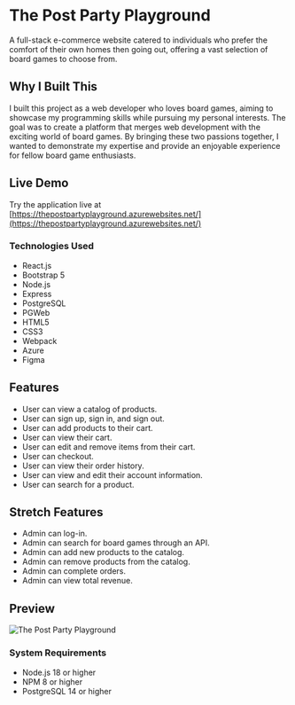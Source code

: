 # The Post Party Playground

A full-stack e-commerce website catered to individuals who prefer the comfort of their own homes then going out, offering a vast selection of board games to choose from.

## Why I Built This

I built this project as a web developer who loves board games, aiming to showcase my programming skills while pursuing my personal interests. The goal was to create a platform that merges web development with the exciting world of board games. By bringing these two passions together, I wanted to demonstrate my expertise and provide an enjoyable experience for fellow board game enthusiasts.

## Live Demo

Try the application live at [https://thepostpartyplayground.azurewebsites.net/](https://thepostpartyplayground.azurewebsites.net/)

### Technologies Used

- React.js
- Bootstrap 5
- Node.js
- Express
- PostgreSQL
- PGWeb
- HTML5
- CSS3
- Webpack
- Azure
- Figma

## Features

- User can view a catalog of products.
- User can sign up, sign in, and sign out.
- User can add products to their cart.
- User can view their cart.
- User can edit and remove items from their cart.
- User can checkout.
- User can view their order history.
- User can view and edit their account information.
- User can search for a product.

## Stretch Features

- Admin can log-in.
- Admin can search for board games through an API.
- Admin can add new products to the catalog.
- Admin can remove products from the catalog.
- Admin can complete orders.
- Admin can view total revenue.

## Preview

![The Post Party Playground]()

### System Requirements

- Node.js 18 or higher
- NPM 8 or higher
- PostgreSQL 14 or higher
